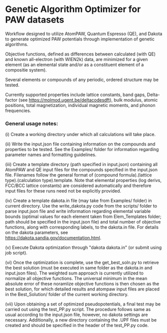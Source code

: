 # Genetic Algorithm Optimizer for PAW datasets

Workflow designed to utilize AtomPAW, Quantum Espresso (QE), and Dakota to generate optimized PAW potentials through implementation of genetic algorithms.

Objective functions, defined as differences between calculated (with QE) and known all-electron (with WIEN2k) data, are minimized for a given element (as an elemental state and/or as a constituent element of a compositie system).

Several elements or compounds of any periodic, ordered structure may be tested.

Currently supported properties include lattice constants, band gaps, Delta-factor (see https://molmod.ugent.be/deltacodesdft), bulk modulus, atomic positions, total magnetization, individual magnetic moments, and phonon frequencies.

### General usage notes:

(i) Create a working directory under which all calculations will take place.

(ii) Write the input.json file containing information on the compounds and properties to be tested. See the Examples/ folder for information regarding parameter names and formatting guidelines.

(iii) Create a template directory (path specified in input.json) containing all AtomPAW and QE input files for the compounds specified in the input.json file. Filenames follow the general format of (compound formula).(lattice type).(calculation type).template. Note that elemental properties (log derivs, FCC/BCC lattice constants) are considered automatically and therefore input files for these runs need not be explicitly provided.

(iv) Create a template dakota.in file (may take from Examples/ folder) in current directory. Use the write_dakota.py code from the scripts/ folder to parse input.json file and write information regarding elemental variable bounds (optimal values for each element taken from Elem_Templates folder; path should be specified in the input.json file) and total number of objective functions, along with corresponding labels, to the dakota.in file. For details on the dakota parameters, see https://dakota.sandia.gov/documentation.html.

(v) Execute Dakota optimization through "dakota dakota.in" (or submit using job script).

(vi) Once the optimization is complete, use the get_best_soln.py to retrieve the best solution (must be executed in same folder as the dakota.in and input.json files). The weighted sum approach is currently utilized to normalize all objective functions. The universal minimum in the mean absolute error of these noramlize objective functions is then chosen as the best solution, for which detailed results and atompaw input files are placed in the Best_Solution/ folder of the current working directory. 

(vii) Upon obtaining a set of optimized pseudopotentials, a final test may be carried out using the test_PP.py script. The procedure follows same as usual according to the input.json file, however, no dakota settings are necessary. Additionally, a new directory containing the .UPF files must be created and should be specified in the header of the test_PP.py code.
